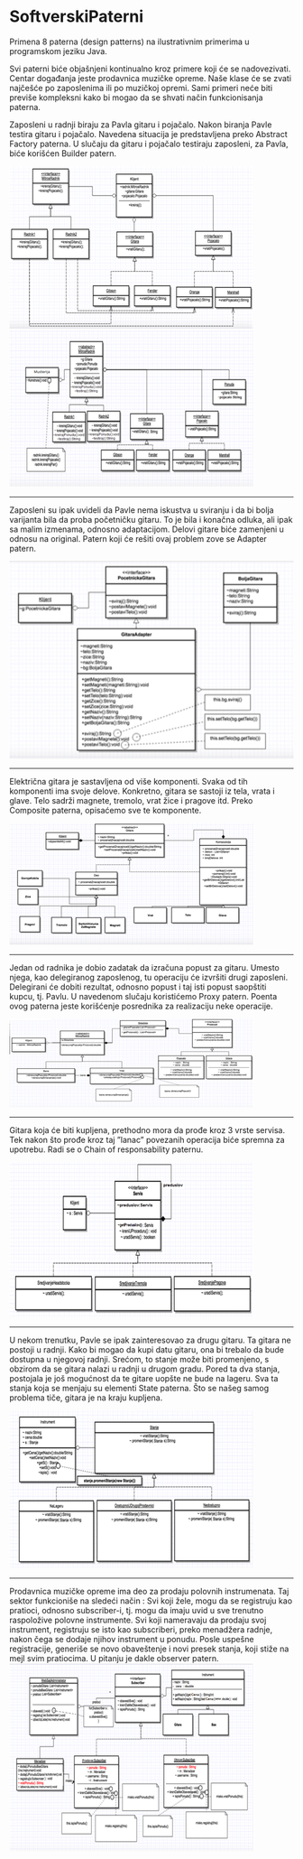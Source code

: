 # SoftverskiPaterni
Primena 8 paterna (design patterns) na ilustrativnim primerima u programskom jeziku Java.

Svi paterni biće objašnjeni kontinualno kroz primere koji će se nadovezivati. Centar događanja jeste prodavnica muzičke opreme. Naše klase će se zvati najčešće po zaposlenima ili po muzičkoj opremi. Sami primeri neće biti previše kompleksni kako bi mogao da se shvati način funkcionisanja paterna.
 
Zaposleni u radnji biraju za Pavla gitaru i pojačalo. Nakon biranja Pavle testira gitaru i pojačalo. Navedena situacija je predstavljena preko Abstract Factory paterna. U slučaju da gitaru i pojačalo testiraju zaposleni, za Pavla, biće korišćen Builder patern. 

<img src="dijagrami/abstract.png"/>
<img src="dijagrami/builder.png"/><hr/>

Zaposleni su ipak uvideli da Pavle nema iskustva u sviranju i da bi bolja varijanta bila da proba početničku gitaru. To je bila i konačna odluka, ali ipak sa malim izmenama, odnosno adaptacijom. Delovi gitare biće zamenjeni u odnosu na original. Patern koji će rešiti ovaj problem zove se Adapter patern. 

<img height="350px" src="dijagrami/adapter.png"/><hr/>

Električna gitara je sastavljena od više komponenti. Svaka od tih komponenti ima svoje delove. Konkretno, gitara se sastoji iz tela, vrata i glave. Telo sadrži magnete, tremolo, vrat žice i pragove itd. Preko Composite paterna, opisaćemo sve te komponente. 

<img src="dijagrami/composite.png"/><hr/>

Jedan od radnika je dobio zadatak da izračuna popust za gitaru. Umesto njega, kao delegiranog zaposlenog, tu operaciju će izvršiti drugi zaposleni. Delegirani će dobiti rezultat, odnosno popust i taj isti popust saopštiti kupcu, tj. Pavlu. U navedenom slučaju koristićemo Proxy patern. Poenta ovog paterna jeste korišćenje posrednika za realizaciju neke operacije. 

<img src="dijagrami/proxy.png"/><hr/>

Gitara koja će biti kupljena, prethodno mora da prođe kroz 3 vrste servisa. Tek nakon što prođe kroz taj ”lanac” povezanih operacija biće spremna za upotrebu. Radi se o Chain of responsability paternu.
	
<img src="dijagrami/chain.png"/><hr/>

U nekom trenutku, Pavle se ipak zainteresovao za drugu gitaru. Ta gitara ne postoji u radnji. Kako bi mogao da kupi datu gitaru, ona bi trebalo da bude dostupna u njegovoj radnji. Srećom, to stanje može biti promenjeno, s obzirom da se gitara nalazi u radnji u drugom gradu. Pored ta dva stanja, postojala je još mogućnost da te gitare uopšte ne bude na lageru. Sva ta stanja koja se menjaju su elementi State paterna. Što se našeg samog problema tiče, gitara je na kraju kupljena.

<img src="dijagrami/state.png"/><hr/>

Prodavnica muzičke opreme ima deo za prodaju polovnih instrumenata. Taj sektor funkcioniše na sledeći način : Svi koji žele, mogu da se registruju kao pratioci, odnosno subscriber-i, tj. mogu da imaju uvid u sve trenutno raspoložive polovne instrumente. Svi koji nameravaju da prodaju svoj instrument, registruju se isto kao subscriberi, preko menadžera radnje, nakon čega se dodaje njihov  instrument u ponudu. Posle uspešne registracije, generiše se novo obaveštenje i novi presek stanja, koji stiže na mejl svim pratiocima. U pitanju je dakle observer patern.
<img src="dijagrami/observer.png"/>

